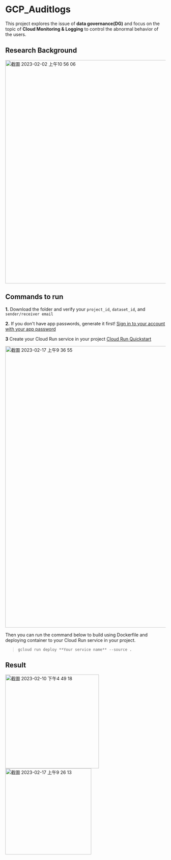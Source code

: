 # GCP_Auditlogs

This project explores the issue of **data governance(DG)** and focus on the topic of **Cloud Monitoring & Logging** to control the abnormal behavior of the users.


## Research Background

<img width="700" alt="截圖 2023-02-02 上午10 56 06" src="https://user-images.githubusercontent.com/92499570/216220121-d3cec028-e94e-4780-b30e-e49c4938f20e.png">

## Commands to run

**1.** Download the folder and verify your `project_id`, `dataset_id`, and `sender/receiver email`

**2.** If you don't have app passwords, generate it first! [Sign in to your account with your app password ](https://support-google-com.translate.goog/accounts/answer/185833?hl=zh-Hant&_x_tr_sl=zh-TW&_x_tr_tl=en&_x_tr_hl=en&_x_tr_pto=sc )

**3** Create your Cloud Run service in your project [Cloud Run Quickstart ](https://cloud.google.com/run/docs/quickstarts/build-and-deploy/deploy-python-service)

<img width="882" alt="截圖 2023-02-17 上午9 36 55" src="https://user-images.githubusercontent.com/92499570/219527340-0a4a1bc8-8ab0-44c2-b01c-791a2e3fc3a9.png">


Then you can run the command below to build using Dockerfile and deploying container to your Cloud Run service in your project.  

>`gcloud run deploy **Your service name** --source .`  


## Result
<img width="294" alt="截圖 2023-02-10 下午4 49 18" src="https://user-images.githubusercontent.com/92499570/218046082-a2b12b2a-f40f-4df7-bd02-6541b60d8cf0.png">

<img width="270" alt="截圖 2023-02-17 上午9 26 13" src="https://user-images.githubusercontent.com/92499570/219525957-d2ccf830-1b3e-4760-bf7f-1fd59a39a0f4.png">
